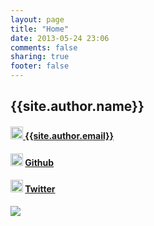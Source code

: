 ```yaml
---
layout: page
title: "Home"
date: 2013-05-24 23:06
comments: false
sharing: true
footer: false
---
```


<div class="row">

  <div class="span9 pull-right">
    <h2>{{site.author.name}}</h2>
    <h4><img src="assets/icons/glyphicons_010_envelope.png" style="width: 20px;"/><a href="mailto:{{site.author.email}}">  {{site.author.email}}</a></h4>
    <h4><img src="assets/icons/GitHub-Mark-32px.png" style="width: 20px; height: 20px;"/>  <a href="http://www.github.com/{{site.author.github}}">Github</a></h4>
    <h4><img src="assets/icons/twitter-bird-light-bgs.png" style="width: 20px; height: 20px;"/>  <a href="http://www.twitter.com/{{site.author.twitter}}">Twitter</a></h4>
  </div>
  <div class="span3">
    <img src="assets/images/me2.jpeg" />
  </div>

</div>